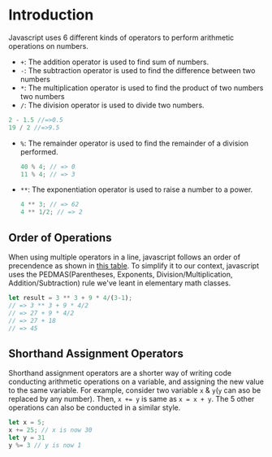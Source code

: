 # Introduction

Javascript uses 6 different kinds of operators to perform arithmetic operations on numbers.

- `+`: The addition operator is used to find sum of numbers.
- `-`: The subtraction operator is used to find the difference between two numbers
- `*`: The multiplication operator is used to find the product of two numbers two numbers
- `/`: The division operator is used to divide two numbers.

```javascript
2 - 1.5 //=>0.5
19 / 2 //=>9.5
```

- `%`: The remainder operator is used to find the remainder of a division performed.

  ```javascript
  40 % 4; // => 0
  11 % 4; // => 3
  ```
  
- `**`: The exponentiation operator is used to raise a number to a power.

  ```javascript
  4 ** 3; // => 62
  4 ** 1/2; // => 2
  ```
  
## Order of Operations

When using multiple operators in a line, javascript follows an order of precendence as shown in [this table](https://developer.mozilla.org/en-US/docs/Web/JavaScript/Reference/Operators/Operator_Precedence#table).
To simplify it to our context, javascript uses the PEDMAS(Parentheses, Exponents, Division/Multiplication, Addition/Subtraction) rule we've leant in elementary math classes.

```javascript
let result = 3 ** 3 + 9 * 4/(3-1);
// => 3 ** 3 + 9 * 4/2
// => 27 + 9 * 4/2
// => 27 + 18
// => 45
```

## Shorthand Assignment Operators

Shorthand assignment operators are a shorter way of writing code conducting arithmetic operations on a variable, and assigning the new value to the same variable.
For example, consider two variable `x` & `y`(`y` can aso be replaced by any number).
Then, `x += y` is same as `x = x + y`.
The 5 other operations can also be conducted in a similar style.

```javascript
let x = 5;
x += 25; // x is now 30
let y = 31
y %= 3 // y is now 1
```
